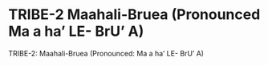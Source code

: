 # TRIBE-2 Maahali-Bruea (Pronounced Ma a ha’ LE- BrU’ A)

TRIBE-2: Maahali-Bruea (Pronounced: Ma a ha’ LE- BrU’ A)